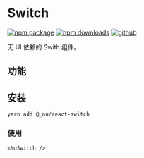 # Switch

[![npm package][npm-badge]][npm-url]
[![npm downloads][npm-downloads]][npm-url]
[![github][git-badge]][git-url]

[npm-badge]: https://img.shields.io/npm/v/@_nu/react-button.svg
[npm-url]: https://www.npmjs.org/package/@_nu/react-button
[npm-downloads]: https://img.shields.io/npm/dw/@_nu/react-button
[git-url]: https://github.com/nu-system/react
[git-badge]: https://img.shields.io/github/stars/nu-system/react.svg?style=social

无 UI 依赖的 Swith 组件。

## 功能

## 安装

```
yarn add @_nu/react-switch
```

### 使用

```JSX
<NuSwitch />
```

